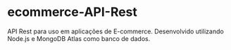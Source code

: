 # ecommerce-API-Rest
API Rest para uso em aplicações de E-commerce. Desenvolvido utilizando Node.js e MongoDB Atlas como banco de dados.
